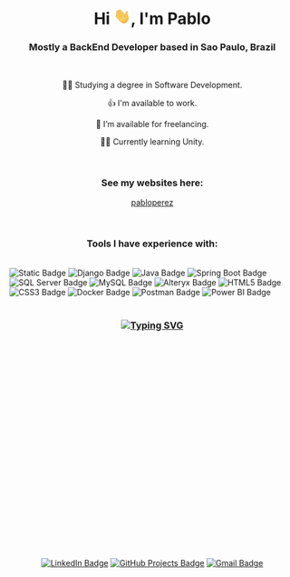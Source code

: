 <!DOCTYPE html>
<html lang="en">
<head>
    <meta charset="UTF-8">
    <meta name="viewport" content="width=device-width, initial-scale=1.0">
    
</head>
<body>
<i class="devicon-djangorest-plain-wordmark"></i>

<h1 align="center">Hi <img src="https://raw.githubusercontent.com/ABSphreak/ABSphreak/master/gifs/Hi.gif" width="30px">, I'm Pablo</h1>
<h3 align="center">Mostly a BackEnd Developer based in Sao Paulo, Brazil</h3>

<br>

<p align="center">🧑‍🎓 Studying a degree in Software Development.</p>
<p align="center">👍 I'm available to work.</p>
<p align="center">🤝 I’m available for freelancing.</p>
<p align="center">🧑‍💻 Currently learning Unity.</p>

<br>

<h3 align="center">See my websites here:</h3>
<p align="center">
    <a href="https://pablomperez.com/" target="_blank">pabloperez</a>
    <br>
    

</p>

<br>

<h3 align="center">Tools I have experience with:</h3>

<div style="display: inline_block"><br>
      
<img src="https://img.shields.io/badge/python-white?style=for-the-badge&logo=python&logoSize=auto&labelColor=white&color=yellow" width="140" alt="Static Badge">
<img src="https://img.shields.io/badge/django-black?style=for-the-badge&logo=django&logoColor=green&logoSize=auto&labelColor=white" width="135" alt="Django Badge">
<img src="https://img.shields.io/badge/java-%23a6000b?style=for-the-badge&logo=coffeescript&logoColor=%23a6000b&logoSize=auto&labelColor=white" width="120" alt="Java Badge">
<img src="https://img.shields.io/badge/spring%20boot-green?style=for-the-badge&logo=springboot&logoColor=%2303a110&logoSize=auto&labelColor=white" width="185" alt="Spring Boot Badge">
<img src="https://img.shields.io/badge/SQLServer-%238f0303?style=for-the-badge&logo=microsoftsqlserver&logoColor=black&labelColor=white" width="160" alt="SQL Server Badge">
<img src="https://img.shields.io/badge/mysql-%231c0675?style=for-the-badge&logo=mysql&logoColor=%230f82f5&labelColor=white" width="120" alt="MySQL Badge">
<img src="https://img.shields.io/badge/-%23ff5e19?style=for-the-badge&logo=alteryx&logoColor=black&logoSize=auto&labelColor=white" width="110" alt="Alteryx Badge">
<img src="https://img.shields.io/badge/html5-%23a60707?style=for-the-badge&logo=html5&logoColor=%23750202&logoSize=auto&labelColor=white" width="120" alt="HTML5 Badge">
<img src="https://img.shields.io/badge/css3-%23175ee3?style=for-the-badge&logo=css3&logoColor=%23175ee3&logoSize=auto&labelColor=white" width="110" alt="CSS3 Badge">
<img src="https://img.shields.io/badge/docker-%23014670?style=for-the-badge&logo=docker&logoColor=black&logoSize=auto&labelColor=white" width="150" alt="Docker Badge">
<img src="https://img.shields.io/badge/postman-%23ff5e19?style=for-the-badge&logo=postman&logoColor=black&logoSize=auto&labelColor=white" width="150" alt="Postman Badge">
<img src="https://img.shields.io/badge/Power%20BI-%23e7ed37?style=for-the-badge&logo=powerbi&logoColor=black&labelColor=white" width="150" alt="Power BI Badge">

</div>
        
<br>

<div align="center">
    <h3>
        <a href="https://git.io/typing-svg" target="_blank">
            <img src="https://readme-typing-svg.demolab.com?font=Roboto-Mono&pause=1000&color=22C0F7&center=true&vCenter=true&random=false&width=435&lines=Connect+with+me" alt="Typing SVG"/>
        </a>
    </h3>
</div>

<p align="center">
    <div align="center" class="icons-social" style="margin-top: 400px;">
       <a href="https://www.linkedin.com/in/pablomperezaguilar/"><img src="https://img.shields.io/badge/LinkedIn-blue?style=social&logo=linkedin&logoColor=blue&logoSize=auto&labelColor=white" width="150" alt="LinkedIn Badge"></a>
       <a href="https://github.com/PabloPerezAguilar5?tab=repositories"><img src="https://img.shields.io/badge/Projects-s?style=social&logo=github&logoColor=black&logoSize=auto&labelColor=white" width="150" alt="GitHub Projects Badge"></a>
       <a href="mailto:tudirecciondecorreo@gmail.com"><img src="https://img.shields.io/badge/Gmail-white?style=social&logo=gmail&logoColor=%23db0000&logoSize=auto&labelColor=white" width="150" alt="Gmail Badge"></a>
    </div>
</p>

</body>
</html>


